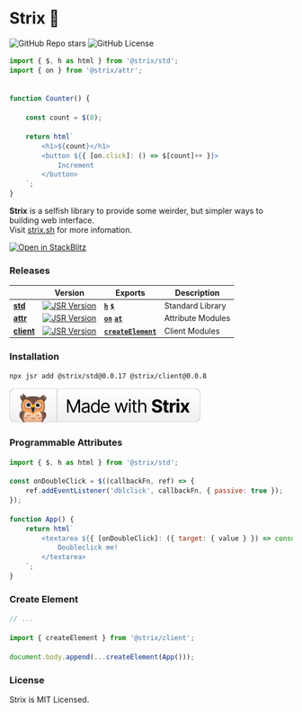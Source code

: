 <h1>Strix 🦉</h1>

![GitHub Repo stars](https://img.shields.io/github/stars/ihasq/strix)
![GitHub License](https://img.shields.io/github/license/ihasq/strix)

<!-- ![npm package minimized gzipped size (select exports)](https://img.shields.io/bundlejs/size/libh) -->

```javascript
import { $, h as html } from '@strix/std';
import { on } from '@strix/attr';


function Counter() {

    const count = $(0);

    return html`
        <h1>${count}</h1>
        <button ${{ [on.click]: () => $[count]++ }}>
            Increment
        </button>
    `;
}
```

**Strix** is a selfish library to provide some weirder, but simpler ways to building web interface.\
Visit [strix.sh](https://strix.sh) for more infomation.

[![Open in StackBlitz](https://developer.stackblitz.com/img/open_in_stackblitz.svg)](https://stackblitz.com/edit/vitejs-vite-vuuc9s?file=counter.js)

### Releases

|                                                                   | Version                                                                                                                                              | Exports                                                                                                                                                                                   | Description      |
| ----------------------------------------------------------------- | ---------------------------------------------------------------------------------------------------------------------------------------------------- | ----------------------------------------------------------------------------------------------------------------------------------------------------------------------------------------- | ---------------- |
| **[std](https://github.com/ihasq/strix/tree/main/pkg/std)**       | [![JSR Version](https://img.shields.io/jsr/v/%40strix/std?logo=jsr&labelColor=%23083344&color=%23F7DF1E&label=%20)](https://jsr.io/@strix/std)       | **[`h`](https://jsr.io/@strix/std/doc/~/h)** **[`$`](https://jsr.io/@ihasq/esptr/doc/~/$)** | Standard Library |
| **[attr](https://github.com/ihasq/strix/tree/main/pkg/attr)** | [![JSR Version](https://img.shields.io/jsr/v/%40strix/attr?logo=jsr&labelColor=%23083344&color=%23F7DF1E&label=%20)](https://jsr.io/@strix/attr) |**[`on`](https://jsr.io/@strix/attr/doc/~/on)** **[`at`](https://jsr.io/@strix/attr/doc/~/at)** | Attribute Modules |
| **[client](https://github.com/ihasq/strix/tree/main/pkg/client)** | [![JSR Version](https://img.shields.io/jsr/v/%40strix/client?logo=jsr&labelColor=%23083344&color=%23F7DF1E&label=%20)](https://jsr.io/@strix/client) | **[`createElement`](https://jsr.io/@strix/client/doc/~/createElement)**                                                                                                                   | Client Modules   |

### Installation

```sh
npx jsr add @strix/std@0.0.17 @strix/client@0.0.8
```

![badge](./page/badge.svg)

### Programmable Attributes

```javascript
import { $, h as html } from '@strix/std';

const onDoubleClick = $((callbackFn, ref) => {
    ref.addEventListener('dblclick', callbackFn, { passive: true });
});

function App() {
    return html`
        <textarea ${{ [onDoubleClick]: ({ target: { value } }) => console.log(value) }}>
            Doubleclick me!
        </textarea>
    `;
}
```

### Create Element

```javascript
// ...

import { createElement } from '@strix/client';

document.body.append(...createElement(App()));
```

<!-- ### Directories

| directory          | about             |
| ------------------ | ----------------- |
| **[mod](./mod)**   | Modules           |
| **[pkg](./pkg)**   | Packages          |
| **[kit](./kit)**   | Developnent Kits  |
| **[web](./web)**   | Publications      |
| **[repl](./repl)** | Playground REPL   |

### Packages

| package                          | about                      | exports                     |
| -------------------------------- | -------------------------- | --------------------------- |
| **[std](./pkg/std)**             | Strix standard library     | `h`, `$`, `on`, `css`, `at` |
| **[write](./pkg/write)**         | Client-side HTML Writer    | `write`                     |
| **[define](./pkg/define)**       | Defining Web Components    | `define`                    |
| **[layout](./pkg/layout)**       | Layout manager             | `layout`                    |
| **[nitro](./pkg/nitro)**         | Design systems             | `nitro`                     |
| **[material3](./pkg/material3)** | Material Design 3 port     | `m3`                        |
| **[md](./pkg/md)**               | Markdown-to-HTML Plugin    | `md`                        |
| **[react](./pkg/react)**         | React compatibility hook   | `React`                     |

### SDK

| project                        | about                      |
| ------------------------------ | -------------------------- |
| **[Trixel](./sdk/trixel)**     | Fullstack Strix Framework  |
| **[Create](./sdk/create)**     | Project template generator |
| **[Analyzer](./sdk/analyzer)** | VSCode analyzer            |

### Modules

| module                      | about                     |
| --------------------------- | ------------------------- |
| **[html](./mod/html.js)**   | HTML template parser      |
| **[attr](./mod/attr.js)**   | Attribute template parser |
| **[event](./mod/event.js)** | Event router              |


#### CDN via ESM.SH

```javascript
import html from 'https://esm.sh/jsr/@strix/html';
```
```javascript
const html = await import('https://esm.sh/jsr/@strix/html');
```

#### Add Packages (for Pros)

```sh
npx jsr run @strix/create
```
```sh
deno add @strix/html
```

### Build From Source

```sh
git clone https://github.com/ihasq/strix
deno task build
```


### Usage

```javascript
import { html, $ } from "@strix/std";
import { on } from "@strix/attr";

function Count() {

    const count = $(0);

    const buttonText = $('Hover me!');

    return html`
        <p>You clicked ${count} times</p>
        <button ${{
            [sel`:hover`]() {
                $[buttonText] = "Click me!"
            },
            [on.click]() {
                $[count]++
            }
        }}>
            ${buttonText}
        </button>
    `;
};

export default Count;
```

```html
<body src="./main.js" onload='
    import("https://strix.sh/write").then(write => write(this, import(this.src)))
'></body>
```

```javascript
function Todo() {

    const todoArray = [];

    const TodoRow = ({ todoContent, swapRow, deleteRow }) => {

        let isEditable = false;
        let isDone = false;

        return () => html`
            <li
                contenteditable=${isEditable? 'plaintext-only' : undefined}
                @input=${async ({ target }) => todoData = (await target).data}
                @blur=${() => isEditable = false}
                *text-decoration=${isDone? 'line-through' : 'none'}
                *font-style=${isDone? 'italic' : 'normal'}
            >
                ${todoContent}
            </li>
            <button @click=${() => isEditable = true}>edit</button>
            <button @click=${() => isDone = true}>done</button>
            <button @click=${() => deleteRow()}>delete</button>
            <button @click=${() => swapRow(1)}>swap above</button>
            <button @click=${() => swapRow(-1)}>swap below</button>
        `
    }

    return html`
        <ul>${todoArray}</ul>
        <input @@keydown.Enter=${({ target }) => {
            const newRow = html.new`
                <div
                    *width=100%
                    @dragover=${({ target }) => {
                    }}
                ></div>
                <${TodoRow} ${{
                    [draggable]: true,
                    todoContent: target.value,
                    swapRow(direction) {
                        const i = todoArray.indexOf(newRow);
                        [todoArray[i], todoArray[i + direction]] = [todoArray[i + direction],todoArray[i]];
                    },
                    deleteRow() {
                        delete todoArray[todoArray.indexOf(newRow)]
                    }
                }} />
            `;
            todoArray.push(newRow);
            target.value = "";
        }} />
    `
}
```

```javascript
function Transition() {

    const colorNum = $(0);

    return html`
        <label ${{
            [css.color]: colorNum.to(0xFFFFFF, 1000, true).into(x => `#${parseInt(x, 16).padStart(6, "0")}`)
        }}>
            Gradient!
        </label>
    `
}
```

```javascript
function Parent() {
    return html`
        ${Child({ someProp: "hi" })}
    `;
}

function Child({ someProp }) {
    return html`
        <label>${someProp}</label>
    `;
}
```

```javascript
const C2DApp = html`
    <canvas ${{
        [on.load]({ target: canvas }) {
            const ctx = canvas.getContext('2d');
            // ...
        }
    }}></canvas>
`;
```

```javascript
import { nitro } from 'https://esm.sh/strix-nitro';
// Nitro Design - The Design System By Strix

function StyleImport() {
    return html`
        <button ${{ nitro }}>I am themed by Nitro Design!</button>
    `;
};
```


```javascript
import { center } from '@strix/layout';

function Centered() {
    return html`
        <div ${{ [center]: true }}>
            I am a centered div!
        </div>
    `
}
```

```javascript
import { react } from 'strix-react';

import * as React from 'react@latest';
import { Button } from '@shadcn/ui/components/ui/button';

react.use(React);

const ReactEmbedded = () => () => html`
    <${Button} ${react}>I am the Button from @shadcn/ui in Strix!</${Button}>
`;
```

```jsx
const withJsxImportSource = () => {
    let count = 0;
    return () => (
        <div>{count}</div>
        <button @click={() => count++}></button>
    );
}
```

```javascript
const primitive = html`<div>Hi</div>`;

const samePrimitive = primitive;
alert(primitive === samePrimitive); // true

const regeneratedPrimitive = primitive.new();
alert(primitive === regeneratedPrimitive); // false

const anotherPrimitive = html`<div>Hi</div>`;
alert(primitive === anotherPrimitive); // false

```

```javascript
html`<input type=text; @input=${({ target: { value } }) => alert(value)} />`
html`<input type=text; @input.target.value=${value => alert(value)} />`
```

```javascript
const animation = async ({ frame }) => {

    let rgbValue = 0;

    for(let i = 0; i < 60; i++) {
        rgbValue++
        await frame(html`
            *background-color=#${rgbValue.toString(16).padStart(6, "0")}
        `);
    }
}

html`<div @click=${animation}>woooaaah</div>`
```

```javascript
const Bidirectional = () => {

    const name = ['JAMES', (newName) => console.log(`Name just changed to ${newName}`)];

    return () => html`
        <input type=text strix.bind=${name} />
        <h1>${name}</h1>
    `
}
```

```javascript

const VCSS = ({ $ }) => {
    return () => html`
        <div *width=100px>
            <div *width=calc(super-width / 2)></div>
        </div>
    `
}
```　-->

### License

Strix is MIT Licensed. 
